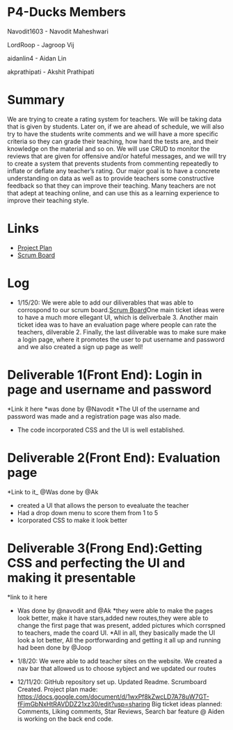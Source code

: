 # P4-Ducks Members
Navodit1603 - Navodit Maheshwari

LordRoop - Jagroop Vij

aidanlin4 - Aidan Lin

akprathipati - Akshit Prathipati



# Summary 
We are trying to create a rating system for teachers. We will be taking data that is given by students. Later on, if we are ahead of schedule, we will also try to have the students write comments and we will have a more specific criteria so they can grade their teaching, how hard the tests are, and their knowledge on the material and so on. We will use CRUD to monitor the reviews that are given for offensive and/or hateful messages, and we will try to create a system that prevents students from commenting repeatedly to inflate or deflate any teacher’s rating. Our major goal is to have a concrete understanding on data as well as to provide teachers some constructive feedback so that they can improve their teaching. Many teachers are not that adept at teaching online, and can use this as a learning experience to improve their teaching style.   

# Links
* [Project Plan](https://docs.google.com/document/d/1wxPf8kZwcLD7A78uW7GT-fFjmGbNxHtRAVDDZ21xz30/edit?usp=sharing)
* [Scrum Board](https://github.com/LordRoop/P4-Ducks/projects/1)

# Log 
* 1/15/20: We were able to add our diliverables that was able to corrospond to our scrum board.[Scrum Board](https://github.com/LordRoop/P4-Ducks/projects/1)One main ticket ideas were to have a much more ellegant UI, which is deliverbale 3. Another main ticket idea was to have an evaluation page where people can rate the teachers, dilverable 2. Finally, the last diliverable was to make sure make a login page, where it promotes the user to put username and password and we also created a sign up page as well!
# Deliverable 1(Front End): Login in page and username and password
*Link it here
*was done by @Navodit
*The UI of the username and password was made and a registration page was also made.
* The code incorporated CSS and the UI is well established. 
# Deliverable 2(Front End): Evaluation page
*Link to it_ 
@Was done by @Ak 
* created a UI that allows the person to evealuate the teacher 
* Had a drop down menu to score them from 1 to 5
* Icorporated CSS to make it look better
# Deliverable 3(Frong End):Getting CSS and perfecting the UI and making it presentable 
*link to it here
* Was done by @navodit and @Ak 
*they were able to make the pages look better, make it have stars,added new routes,they were able to change the first page that was present, added pictures which corrspned to teachers, made the coard UI.
*All in all, they basically made the UI look a lot better, 
All the portforwarding and getting it all up and running had been done by @Joop

* 1/8/20: We were able to add teacher sites on the website. We created a nav bar that allowed us to choose sybject and we updated our routes
* 12/11/20: GitHub repository set up. Updated Readme. Scrumboard Created. Project plan made: https://docs.google.com/document/d/1wxPf8kZwcLD7A78uW7GT-fFjmGbNxHtRAVDDZ21xz30/edit?usp=sharing
Big ticket ideas planned: Comments, Liking comments, Star Reviews, Search bar feature
@ Aiden is working on the back end code.
